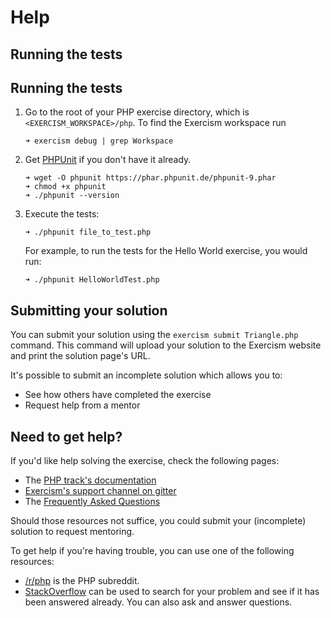 # Help

## Running the tests

## Running the tests

1. Go to the root of your PHP exercise directory, which is `<EXERCISM_WORKSPACE>/php`.
   To find the Exercism workspace run

       ➜ exercism debug | grep Workspace

1. Get [PHPUnit] if you don't have it already.

       ➜ wget -O phpunit https://phar.phpunit.de/phpunit-9.phar
       ➜ chmod +x phpunit
       ➜ ./phpunit --version

2. Execute the tests:

       ➜ ./phpunit file_to_test.php

   For example, to run the tests for the Hello World exercise, you would run:

       ➜ ./phpunit HelloWorldTest.php

[PHPUnit]: https://phpunit.de

## Submitting your solution

You can submit your solution using the `exercism submit Triangle.php` command.
This command will upload your solution to the Exercism website and print the solution page's URL.

It's possible to submit an incomplete solution which allows you to:

- See how others have completed the exercise
- Request help from a mentor

## Need to get help?

If you'd like help solving the exercise, check the following pages:

- The [PHP track's documentation](https://exercism.org/docs/tracks/php)
- [Exercism's support channel on gitter](https://gitter.im/exercism/support)
- The [Frequently Asked Questions](https://exercism.org/docs/using/faqs)

Should those resources not suffice, you could submit your (incomplete) solution to request mentoring.

To get help if you're having trouble, you can use one of the following resources:

 - [/r/php](https://www.reddit.com/r/php) is the PHP subreddit.
 - [StackOverflow](https://stackoverflow.com/questions/tagged/php) can be used to search for your problem and see if it has been answered already. You can also ask and answer questions.